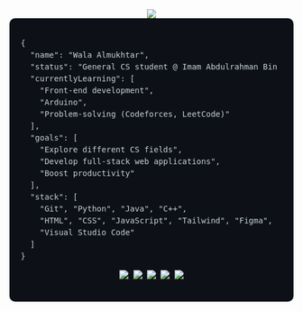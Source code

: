 <div align="center">
  <img src="https://capsule-render.vercel.app/api?type=waving&color=0:6a00ff,100:ff61d8&height=120&section=header&text=Wala%20Almukhtar&fontSize=35&fontAlign=50&fontColor=ffffff" />
</div>

<div style="background-color:#0d1117; padding:20px; border-radius:10px; color:#c9d1d9; font-family:monospace; font-size:14px; line-height:1.5;">

<pre>
{
  "name": "Wala Almukhtar",
  "status": "General CS student @ Imam Abdulrahman Bin Faisal University",
  "currentlyLearning": [
    "Front-end development",
    "Arduino",
    "Problem-solving (Codeforces, LeetCode)"
  ],
  "goals": [
    "Explore different CS fields",
    "Develop full-stack web applications",
    "Boost productivity"
  ],
  "stack": [
    "Git", "Python", "Java", "C++", 
    "HTML", "CSS", "JavaScript", "Tailwind", "Figma",
    "Visual Studio Code"
  ]
}
</pre>

<p align="center">
  <a href="https://twitter.com/SweetsBorn">
    <img src="https://img.shields.io/badge/X-%23000000.svg?style=for-the-badge&logo=X&logoColor=white" />
  </a>
  <a href="https://www.linkedin.com/in/wala-almukhtar-57a170219/">
    <img src="https://img.shields.io/badge/linkedin-%230077B5.svg?style=for-the-badge&logo=linkedin&logoColor=white" />
  </a>
  <a href="mailto:Walaa.almukhtar1@Gmail.com">
    <img src="https://img.shields.io/badge/Gmail-D14836?style=for-the-badge&logo=gmail&logoColor=white" />
  </a>
  <a href="https://leetcode.com/u/walaalmukhtar1/">
    <img src="https://img.shields.io/badge/LeetCode-000000?style=for-the-badge&logo=LeetCode&logoColor=%23d16c06" />
  </a>
  <a href="https://codeforces.com/profile/WalaAlmukhtar">
    <img src="https://img.shields.io/badge/Codeforces-445f9d?style=for-the-badge&logo=Codeforces&logoColor=white" />
  </a>
</p>

</div>
